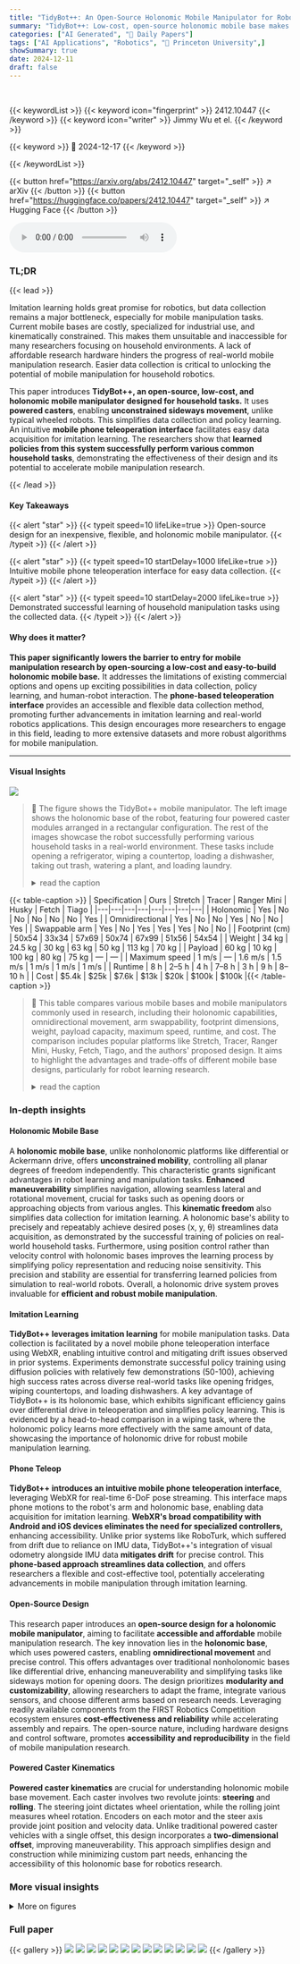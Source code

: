 ```yaml
---
title: "TidyBot++: An Open-Source Holonomic Mobile Manipulator for Robot Learning"
summary: "TidyBot++: Low-cost, open-source holonomic mobile base makes robot learning easier."
categories: ["AI Generated", "🤗 Daily Papers"]
tags: ["AI Applications", "Robotics", "🏢 Princeton University",]
showSummary: true
date: 2024-12-11
draft: false
---
```


<br>

{{< keywordList >}}
{{< keyword icon="fingerprint" >}} 2412.10447 {{< /keyword >}}
{{< keyword icon="writer" >}} Jimmy Wu et el. {{< /keyword >}}
 
{{< keyword >}} 🤗 2024-12-17 {{< /keyword >}}
 
{{< /keywordList >}}

{{< button href="https://arxiv.org/abs/2412.10447" target="_self" >}}
↗ arXiv
{{< /button >}}
{{< button href="https://huggingface.co/papers/2412.10447" target="_self" >}}
↗ Hugging Face
{{< /button >}}



<audio controls>
    <source src="https://ai-paper-reviewer.com/2412.10447/podcast.wav" type="audio/wav">
    Your browser does not support the audio element.
</audio>


### TL;DR


{{< lead >}}

Imitation learning holds great promise for robotics, but data collection remains a major bottleneck, especially for mobile manipulation tasks. Current mobile bases are costly, specialized for industrial use, and kinematically constrained. This makes them unsuitable and inaccessible for many researchers focusing on household environments.  A lack of affordable research hardware hinders the progress of real-world mobile manipulation research.  Easier data collection is critical to unlocking the potential of mobile manipulation for household robotics. 

This paper introduces **TidyBot++, an open-source, low-cost, and holonomic mobile manipulator designed for household tasks.**  It uses **powered casters**, enabling **unconstrained sideways movement**, unlike typical wheeled robots. This simplifies data collection and policy learning.  An intuitive **mobile phone teleoperation interface** facilitates easy data acquisition for imitation learning. The researchers show that **learned policies from this system successfully perform various common household tasks**, demonstrating the effectiveness of their design and its potential to accelerate mobile manipulation research.

{{< /lead >}}


#### Key Takeaways

{{< alert "star" >}}
{{< typeit speed=10 lifeLike=true >}} Open-source design for an inexpensive, flexible, and holonomic mobile manipulator. {{< /typeit >}}
{{< /alert >}}

{{< alert "star" >}}
{{< typeit speed=10 startDelay=1000 lifeLike=true >}} Intuitive mobile phone teleoperation interface for easy data collection. {{< /typeit >}}
{{< /alert >}}

{{< alert "star" >}}
{{< typeit speed=10 startDelay=2000 lifeLike=true >}} Demonstrated successful learning of household manipulation tasks using the collected data. {{< /typeit >}}
{{< /alert >}}

#### Why does it matter?
**This paper significantly lowers the barrier to entry for mobile manipulation research by open-sourcing a low-cost and easy-to-build holonomic mobile base.**  It addresses the limitations of existing commercial options and opens up exciting possibilities in data collection, policy learning, and human-robot interaction. The **phone-based teleoperation interface** provides an accessible and flexible data collection method, promoting further advancements in imitation learning and real-world robotics applications.  This design encourages more researchers to engage in this field, leading to more extensive datasets and more robust algorithms for mobile manipulation.

------
#### Visual Insights



![](https://arxiv.org/html/2412.10447/x1.png)

> 🔼 The figure shows the TidyBot++ mobile manipulator. The left image shows the holonomic base of the robot, featuring four powered caster modules arranged in a rectangular configuration. The rest of the images showcase the robot successfully performing various household tasks in a real-world environment. These tasks include opening a refrigerator, wiping a countertop, loading a dishwasher, taking out trash, watering a plant, and loading laundry.
> <details>
> <summary>read the caption</summary>
> Figure 1: We develop an open-source mobile manipulator with a holonomic base (left), and show that it can perform a variety of household tasks in a real apartment home (right).
> </details>





{{< table-caption >}}
| Specification | Ours | Stretch | Tracer | Ranger Mini | Husky | Fetch | Tiago |
|---|---|---|---|---|---|---|---| 
| Holonomic | Yes | No | No | No | No | No | Yes |
| Omnidirectional | Yes | No | No | Yes | No | No | Yes |
| Swappable arm | Yes | No | Yes | Yes | Yes | No | No |
| Footprint (cm) | 50x54 | 33x34 | 57x69 | 50x74 | 67x99 | 51x56 | 54x54 |
| Weight | 34 kg | 24.5 kg | 30 kg | 63 kg | 50 kg | 113 kg | 70 kg |
| Payload | 60 kg | 10 kg | 100 kg | 80 kg | 75 kg | — | — |
| Maximum speed | 1 m/s | — | 1.6 m/s | 1.5 m/s | 1 m/s | 1 m/s | 1 m/s |
| Runtime | 8 h | 2–5 h | 4 h | 7–8 h | 3 h | 9 h | 8–10 h |
| Cost | $5.4k | $25k | $7.6k | $13k | $20k | $100k | $100k |{{< /table-caption >}}

> 🔼 This table compares various mobile bases and mobile manipulators commonly used in research, including their holonomic capabilities, omnidirectional movement, arm swappability, footprint dimensions, weight, payload capacity, maximum speed, runtime, and cost. The comparison includes popular platforms like Stretch, Tracer, Ranger Mini, Husky, Fetch, Tiago, and the authors' proposed design. It aims to highlight the advantages and trade-offs of different mobile base designs, particularly for robot learning research.
> <details>
> <summary>read the caption</summary>
> Table 1: Mobile base and mobile manipulator comparison
> </details>





### In-depth insights


#### Holonomic Mobile Base
A **holonomic mobile base**, unlike nonholonomic platforms like differential or Ackermann drive, offers **unconstrained mobility**, controlling all planar degrees of freedom independently.  This characteristic grants significant advantages in robot learning and manipulation tasks.  **Enhanced maneuverability** simplifies navigation, allowing seamless lateral and rotational movement, crucial for tasks such as opening doors or approaching objects from various angles.  This **kinematic freedom** also simplifies data collection for imitation learning.  A holonomic base's ability to precisely and repeatably achieve desired poses (x, y, θ) streamlines data acquisition, as demonstrated by the successful training of policies on real-world household tasks.  Furthermore, using position control rather than velocity control with holonomic bases improves the learning process by simplifying policy representation and reducing noise sensitivity. This precision and stability are essential for transferring learned policies from simulation to real-world robots. Overall, a holonomic drive system proves invaluable for **efficient and robust mobile manipulation**.

#### Imitation Learning
**TidyBot++ leverages imitation learning** for mobile manipulation tasks.  Data collection is facilitated by a novel mobile phone teleoperation interface using WebXR, enabling intuitive control and mitigating drift issues observed in prior systems.  Experiments demonstrate successful policy training using diffusion policies with relatively few demonstrations (50-100), achieving high success rates across diverse real-world tasks like opening fridges, wiping countertops, and loading dishwashers. A key advantage of TidyBot++ is its holonomic base, which exhibits significant efficiency gains over differential drive in teleoperation and simplifies policy learning. This is evidenced by a head-to-head comparison in a wiping task, where the holonomic policy learns more effectively with the same amount of data, showcasing the importance of holonomic drive for robust mobile manipulation learning.

#### Phone Teleop
**TidyBot++ introduces an intuitive mobile phone teleoperation interface**, leveraging WebXR for real-time 6-DoF pose streaming. This interface maps phone motions to the robot's arm and holonomic base, enabling data acquisition for imitation learning. **WebXR's broad compatibility with Android and iOS devices eliminates the need for specialized controllers,** enhancing accessibility. Unlike prior systems like RoboTurk, which suffered from drift due to reliance on IMU data, TidyBot++'s integration of visual odometry alongside IMU data **mitigates drift** for precise control. This **phone-based approach streamlines data collection**, and offers researchers a flexible and cost-effective tool, potentially accelerating advancements in mobile manipulation through imitation learning.

#### Open-Source Design
This research paper introduces an **open-source design for a holonomic mobile manipulator**, aiming to facilitate **accessible and affordable** mobile manipulation research.  The key innovation lies in the **holonomic base**, which uses powered casters, enabling **omnidirectional movement** and precise control.  This offers advantages over traditional nonholonomic bases like differential drive, enhancing maneuverability and simplifying tasks like sideways motion for opening doors.  The design prioritizes **modularity and customizability**, allowing researchers to adapt the frame, integrate various sensors, and choose different arms based on research needs.  Leveraging readily available components from the FIRST Robotics Competition ecosystem ensures **cost-effectiveness and reliability** while accelerating assembly and repairs. The open-source nature, including hardware designs and control software, promotes **accessibility and reproducibility** in the field of mobile manipulation research.

#### Powered Caster Kinematics
**Powered caster kinematics** are crucial for understanding holonomic mobile base movement.  Each caster involves two revolute joints: **steering** and **rolling**. The steering joint dictates wheel orientation, while the rolling joint measures wheel rotation. Encoders on each motor and the steer axis provide joint position and velocity data. Unlike traditional powered caster vehicles with a single offset, this design incorporates a **two-dimensional offset**, improving maneuverability.  This approach simplifies design and construction while minimizing custom part needs, enhancing the accessibility of this holonomic base for robotics research.


### More visual insights

<details>
<summary>More on figures
</summary>


![](https://arxiv.org/html/2412.10447/extracted/6062410/figures/caster-wheels.png)

> 🔼 The figure shows a close-up illustration of a caster wheel, highlighting its key components and how they contribute to holonomic movement. The caster wheel is made up of rollers, which are small wheels attached around the periphery of the main wheel. These rollers are able to rotate freely, allowing the caster wheel to move in any direction without needing to reorient itself.  A simplified diagram to the right further illustrates the mechanism, showing the offsets and axes of rotation. The offset between the vertical axis of the swivel mechanism and the roll axis of the wheel is what makes the robot holonomic. This offset creates a lever arm, causing the wheel to trail behind the swivel axis as the robot moves, allowing the wheels to naturally align with the direction of motion.
> <details>
> <summary>read the caption</summary>
> Figure 2: A simplified illustration of caster wheels on a holonomic base.
> </details>



![](https://arxiv.org/html/2412.10447/x2.png)

> 🔼 The figure shows a CAD model of the holonomic mobile manipulator base. It highlights the modular components of the base which includes caster modules, power distribution board, a sealed lead acid (SLA) battery, T-slot extruded aluminum frames, a portable power station, and a computer. The base can carry up to 60kg payload and can be assembled within two days.
> <details>
> <summary>read the caption</summary>
> Figure 3: Our mobile base is designed to be modular and easily reconfigurable. It has very few components and can be assembled in 1 to 2 days.
> </details>



![](https://arxiv.org/html/2412.10447/x3.png)

> 🔼 This figure provides simplified isometric and top-down views of a caster wheel, illustrating its key components and parameters.  A caster wheel is a wheel mounted on a swiveling fork, allowing it to rotate freely. The wheel itself can also rotate, enabling movement. This figure highlights the caster offsets *b<sub>x</sub>* and *b<sub>y</sub>*, which are the horizontal distances between the swivel axis and the wheel's contact point with the ground. It also shows the wheel radius *r*, and the steer (*ϕ*) and roll (*ρ*) joint angles. Lastly, the placement of the caster module relative to the base's origin is given by (*h*, *β*), representing the polar coordinates of the module's center.
> <details>
> <summary>read the caption</summary>
> Figure 4: Isometric and top views of a simplified caster, showing the caster offsets bxsubscript𝑏𝑥b_{x}italic_b start_POSTSUBSCRIPT italic_x end_POSTSUBSCRIPT and bysubscript𝑏𝑦b_{y}italic_b start_POSTSUBSCRIPT italic_y end_POSTSUBSCRIPT, wheel radius r𝑟ritalic_r, steer and roll joints ϕitalic-ϕ\phiitalic_ϕ and ρ𝜌\rhoitalic_ρ, and caster module placement (h,β)ℎ𝛽(h,\beta)( italic_h , italic_β ) from the base origin.
> </details>



![](https://arxiv.org/html/2412.10447/x4.png)

> 🔼 This figure compares the paths taken by a holonomic mobile base and a differential drive base while performing a 'wipe countertop' task. The holonomic base, free from nonholonomic motion constraints, takes a shorter, more direct path (orange).  In contrast, the differential drive base (blue) is forced to follow a longer, less efficient path due to its inability to move directly sideways. This demonstrates the advantage of holonomic drive for maneuverability and efficiency in mobile manipulation tasks.
> <details>
> <summary>read the caption</summary>
> Figure 5: In the wipe countertop task, the differential drive robot is forced to take a less efficient path as it is subject to nonholonomic constraints.
> </details>



</details>






### Full paper

{{< gallery >}}
<img src="https://ai-paper-reviewer.com/2412.10447/1.png" class="grid-w50 md:grid-w33 xl:grid-w25" />
<img src="https://ai-paper-reviewer.com/2412.10447/2.png" class="grid-w50 md:grid-w33 xl:grid-w25" />
<img src="https://ai-paper-reviewer.com/2412.10447/3.png" class="grid-w50 md:grid-w33 xl:grid-w25" />
<img src="https://ai-paper-reviewer.com/2412.10447/4.png" class="grid-w50 md:grid-w33 xl:grid-w25" />
<img src="https://ai-paper-reviewer.com/2412.10447/5.png" class="grid-w50 md:grid-w33 xl:grid-w25" />
<img src="https://ai-paper-reviewer.com/2412.10447/6.png" class="grid-w50 md:grid-w33 xl:grid-w25" />
<img src="https://ai-paper-reviewer.com/2412.10447/7.png" class="grid-w50 md:grid-w33 xl:grid-w25" />
<img src="https://ai-paper-reviewer.com/2412.10447/8.png" class="grid-w50 md:grid-w33 xl:grid-w25" />
<img src="https://ai-paper-reviewer.com/2412.10447/9.png" class="grid-w50 md:grid-w33 xl:grid-w25" />
<img src="https://ai-paper-reviewer.com/2412.10447/10.png" class="grid-w50 md:grid-w33 xl:grid-w25" />
<img src="https://ai-paper-reviewer.com/2412.10447/11.png" class="grid-w50 md:grid-w33 xl:grid-w25" />
<img src="https://ai-paper-reviewer.com/2412.10447/12.png" class="grid-w50 md:grid-w33 xl:grid-w25" />
<img src="https://ai-paper-reviewer.com/2412.10447/13.png" class="grid-w50 md:grid-w33 xl:grid-w25" />
{{< /gallery >}}